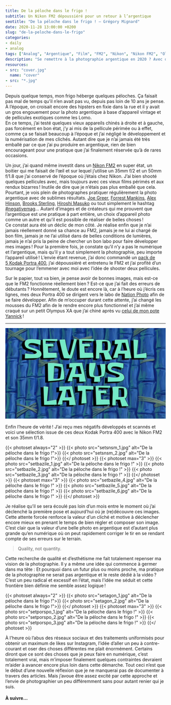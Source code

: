```yaml
---
title: De la péloche dans le frigo !
subtitle: Un Nikon FM2 dépoussiéré pour un retour à l’argentique
seotitle: "De la péloche dans le frigo ! — Grégory Mignard"
date: 2020-11-28 13:00:00 +0200
slug: "de-la-peloche-dans-le-frigo"
categories:
- daily
- analog
tags: ["Analog", "Argentique", "Film", "FM2", "Nikon", "Nikon FM2", "Olympus XA", "Kodak", "Fujifilm", "Kodak Portra", "Portra 400", "400H", "Tri X"]
description: "Se remettre à la photographie argentique en 2020 ? Avec quel appareil photo ? Quels films ? 1er retour d’expérience."
resources:
- src: "cover.jpg"
  name: "cover"
- src: "*.jpg"
---
```


Depuis quelque temps, mon frigo héberge quelques péloches. Ça faisait pas mal de temps qu’il n’en avait pas vu, depuis pas loin de 10 ans je pense. À l’époque, on croisait encore des hipsters en fixie dans la rue et il y avait un gros engouement pour la photo argentique à base d’appareil vintage et de pellicules exotiques comme les Lomo.  
En ce temps, j’ai testé quelques vieux appareils chinés à droite et à gauche, pas forcément en bon état, j’y ai mis de la pellicule périmée ou à effet, comme ça se faisait beaucoup à l’époque et j’ai négligé le développement et la numérisation de mes clichés. Autant dire que je n’ai jamais été très emballé par ce que j’ai pu produire en argentique, rien de bien encourageant pour une pratique que j’ai finalement réservée qu’à de rares occasions.

Un jour, j’ai quand même investit dans un [Nikon FM2](https://www.danstacuve.org/test-nikon-fm2/) en super état, un boitier qui me faisait de l’œil et sur lequel j’utilise un 35mm f/2 et un 50mm f/1.8 que j’ai conservé de l’époque où j’étais chez Nikon. J’ai bien shooté quelques pellicules avec, mais toujours avec ces vieux films périmés et aux rendux bizarres ! Inutile de dire que je n’étais pas plus emballé que cela. Pourtant, je vois plein de photographes pratiquer régulièrement la photo argentique avec de sublimes résultats. [Joe Greer](https://www.instagram.com/ioegreer/), [Forrest Mankins](https://www.instagram.com/forrestmankins/), [Alex Hinson](https://www.instagram.com/alexxhinson), [Brooks Sterling](https://saltwater-magazine.com/articles//lens-brooks-sterling), [Hiroshi Masuko](https://www.instagram.com/hiroshimasukophotos/) ou tout simplement le hashtag [#negativemag](https://www.instagram.com/negativemag/)… Autant d’images et de créateurs qui me prouvent que l’argentique est une pratique à part entière, un choix d’appareil photo comme un autre et qu’il est possible de réaliser de belles choses !  
Ce constat aura été un déclic de mon côté. Je réalise enfin que je n’ai jamais réellement donné sa chance au FM2, jamais je ne lui ai chargé de bon film, jamais je ne l’ai utilisé dans de belles conditions de lumières, jamais je n’ai pris la peine de chercher un bon labo pour faire développer mes images ! Pour la première fois, je constate qu’il n’y a pas le numérique et l’argentique, mais qu’il y a tout simplement la photographie, peu importe l’appareil utilisé ! L’envie étant revenue, j’ai donc commandé un [pack de 5 Kodak Portra 400](https://www.digit-photo.com/KODAK-Portra-400-135-36-Poses-X5-rKFILM386.html?dpa_id=23), j’ai dépoussiéré et entretenu le FM2 et j’ai profité d’un tournage pour l’emmener avec moi avec l’idée de shooter deux pellicules.

Sur le papier, tout va bien, je pense avoir de bonnes images, mais est-ce que le FM2 fonctionne réellement bien ? Est-ce que j’ai fait des erreurs de débutants ? Honnêtement, le doute est encore là, car à l’heure où j’écris ces lignes, mes deux Portra 400 se dirigent vers le labo de [Nation Photo](https://www.nationphoto.com/) afin de se faire développer. Afin de m’occuper durant cette attente, j’ai changé les mousses du FM2 afin de le rendre encore plus fonctionnel et j’ai même craqué sur un petit Olympus XA que j’ai chiné après vu [celui de mon pote Yannick](https://yannickschutz.com/olympus-xa/) !

***

![De la péloche dans le frigo !](severaldayslater.jpg)

Enfin l’heure de vérité ! J’ai reçu mes négatifs développés et scannés et voici une sélection issue de ces deux Kodak Portra 400 avec le Nikon FM2 et son 35mm f/1.8.

{{< photoset always="2" >}}
{{< photo src="setsnsm_1.jpg" alt="De la péloche dans le frigo !">}}
{{< photo src="setsnsm_2.jpg" alt="De la péloche dans le frigo !">}}
{{</ photoset >}}
{{< photoset max="3" >}}
  {{< photo src="setbazile_1.jpg" alt="De la péloche dans le frigo !" >}}
  {{< photo src="setbazile_2.jpg" alt="De la péloche dans le frigo !" >}}
  {{< photo src="setbazile_3.jpg" alt="De la péloche dans le frigo !" >}}
{{</ photoset >}}
{{< photoset max="3" >}}
  {{< photo src="setbazile_4.jpg" alt="De la péloche dans le frigo !" >}}
  {{< photo src="setbazile_5.jpg" alt="De la péloche dans le frigo !" >}}
  {{< photo src="setbazile_6.jpg" alt="De la péloche dans le frigo !" >}}
{{</ photoset >}}

Je réalise qu’il se sera écoulé pas loin d’un mois entre le moment où j’ai déclenché la première pose et aujourd’hui où je (re)découvre ces images. Cette attente forcée renforce la valeur d’un cliché et motive à déclencher encore mieux en prenant le temps de bien régler et composer son image. C’est clair que la valeur d’une belle photo en argentique est d’autant plus grande qu’en numérique où on peut rapidement corriger le tir en se rendant compte de ses erreurs sur le terrain.

> Quality, not quantity.

Cette recherche de qualité et d’esthétisme me fait totalement repenser ma vision de la photographie. Il y a même une idée qui commence à germer dans ma tête : Et pourquoi dans un futur plus ou moins proche, ma pratique de la photographie ne serait pas argentique et le reste dédié à la vidéo ? C’est un peu radical et excessif en l’état, mais l’idée me séduit et cette frontière bien définie me semble assez logique !

{{< photoset always="2" >}}
{{< photo src="setagon_1.jpg" alt="De la péloche dans le frigo !">}}
{{< photo src="setagon_2.jpg" alt="De la péloche dans le frigo !">}}
{{</ photoset >}}
{{< photoset max="3" >}}
  {{< photo src="setporspo_1.jpg" alt="De la péloche dans le frigo !" >}}
  {{< photo src="setporspo_2.jpg" alt="De la péloche dans le frigo !" >}}
  {{< photo src="setporspo_3.jpg" alt="De la péloche dans le frigo !" >}}
{{</ photoset >}}

À l’heure où l’abus des réseaux sociaux et des traitements uniformisés pour obtenir un maximum de likes sur Instagram, l’idée d’aller un peu à contre-courant et oser des choses différentes me plait énormément. Certains diront que ce sont des choses que je peux faire en numérique, c’est totalement vrai, mais m’imposer finalement quelques contraintes devraient m’aider à avancer encore plus loin dans cette démarche. Tout ceci n’est que le début d’une nouvelle réflexion que je ne manquerai pas de documenter à travers des articles. Mais j’avoue être assez excité par cette approche et l’envie de photographier un peu différemment sans pour autant renier qui je suis.

#### À suivre…
